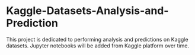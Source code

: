 # Kaggle-Datasets-Analysis-and-Prediction
This project is dedicated to performing analysis and predictions on Kaggle datasets. Jupyter notebooks will be added from Kaggle platform over time.
